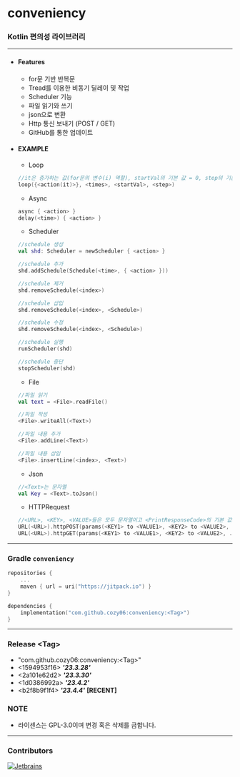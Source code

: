 # conveniency

### Kotlin 편의성 라이브러리

---

* #### Features
    * for문 기반 반복문
    * Tread를 이용한 비동기 딜레이 및 작업
    * Scheduler 기능
    * 파일 읽기와 쓰기
    * json으로 변환
    * Http 통신 보내기 (POST / GET)
    * GitHub를 통한 업데이트

* #### EXAMPLE
    * Loop
   ```kotlin
   //it은 증가하는 값(for문의 변수(i) 역할), startVal의 기본 값 = 0, step의 기본 값 = 1
   loop({<action(it)>}, <times>, <startVal>, <step>)
   ```
    * Async
   ```kotlin
   async { <action> }
   delay(<time>) { <action> }
   ```
    * Scheduler
   ```kotlin
   //schedule 생성
   val shd: Scheduler = newScheduler { <action> }
   
   //schedule 추가
   shd.addSchedule(Schedule(<time>, { <action> }))
   
   //schedule 제거
   shd.removeSchedule(<index>)
   
   //schedule 삽입
   shd.removeSchedule(<index>, <Schedule>)
   
   //schedule 수정
   shd.removeSchedule(<index>, <Schedule>)
   
   //schedule 실행
   runScheduler(shd)
   
   //schedule 중단
   stopScheduler(shd)
   ```
    * File
   ```kotlin
   //파일 읽기
   val text = <File>.readFile()
   
   //파일 작성
   <File>.writeAll(<Text>)
   
   //파일 내용 추가
   <File>.addLine(<Text>)
   
   //파일 내용 삽입
   <File>.insertLine(<index>, <Text>)
   ```

  * Json
  ```kotlin
  //<Text>는 문자열
  val Key = <Text>.toJson()
  ```
  
  * HTTPRequest
  ```kotlin
  //<URL>, <KEY>, <VALUE>들은 모두 문자열이고 <PrintResponseCode>의 기본 값 = false
  URL(<URL>).httpPOST(params(<KEY1> to <VALUE1>, <KEY2> to <VALUE2>, ...), <PrintResponseCode>)
  URL(<URL>).httpGET(params(<KEY1> to <VALUE1>, <KEY2> to <VALUE2>, ...), <PrintResponseCode>)
  ```

---

### Gradle `conveniency`

```kotlin
repositories {
    ...
    maven { url = uri("https://jitpack.io") }
}
```

```kotlin
dependencies {
    implementation("com.github.cozy06:conveniency:<Tag>")
}
```

---

### Release \<Tag>

* "com.github.cozy06:conveniency:\<Tag>"
* <1594953f16\> **_'23.3.28'_**
* <2a101e62d2\> **_'23.3.30'_**
* <1d0386992a\> **_'23.4.2'_**
* <b2f8b9f1f4\> **_'23.4.4'_** **[RECENT]**

### NOTE

* 라이센스는 GPL-3.0이며 변경 혹은 삭제를 금합니다.

---

### Contributors


[![Jetbrains](https://i.ibb.co/fp0CyZ7/jetbrains.png)](https://jb.gg/OpenSource)
